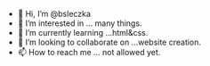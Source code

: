 - 👋 Hi, I’m @bsleczka
- 👀 I’m interested in ... many things.
- 🌱 I’m currently learning ...html&css.
- 💞️ I’m looking to collaborate on ...website creation.
- 📫 How to reach me ... not allowed yet.

<!---
bsleczka/bsleczka is a ✨ special ✨ repository because its `README.md` (this file) appears on your GitHub profile.
You can click the Preview link to take a look at your changes.
--->
